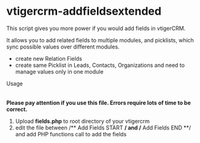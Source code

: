 # vtigercrm-addfieldsextended

This script gives you more power if you would add fields in vtigerCRM.

It allows you to add related fields to multiple modules, and picklists, which sync possible values over different modules.

- create new Relation Fields
- create same Picklist in Leads, Contacts, Organizations and need to manage values only in one module

Usage
######

**Please pay attention if you use this file. Errors require lots of time to be correct.**

1. Upload **fields.php** to root directory of your vtigercrm
2. edit the file between /** Add Fields START **/ and /** Add Fields END **/ and add PHP functions call to add the fields
